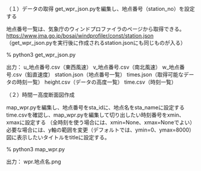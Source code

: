 
（１）データの取得
get_wpr_json.pyを編集し、地点番号（station_no）を設定する

地点番号一覧は、気象庁のウィンドプロファイラのページから取得できる。
https://www.jma.go.jp/bosai/windprofiler/const/station.json
（get_wpr_json.pyを実行後に作成されるstation.jsonにも同じものが入る）

% python3 get_wpr_json.py

出力：
u_地点番号.csv（東西風速）
v_地点番号.csv（南北風速）
w_地点番号.csv（鉛直速度）
station.json（地点番号一覧）
times.json（取得可能なデータの時刻一覧）
height.csv（データの高度一覧）
time.csv（時刻一覧）

（２）時間ー高度断面図作成

map_wpr.pyを編集し、地点番号をsta_idに、地点名をsta_nameに設定する
time.csvを確認し、map_wpr.pyを編集して切り出したい時刻番号をxmin、xmaxに設定する
（全時刻を使う場合には、xmin=None、xmax=Noneでよい）
必要な場合には、y軸の範囲を変更（デフォルトでは、ymin=0、ymax=8000）
図に表示したいタイトルをtitleに設定する。

% python3 map_wpr.py

出力：
wpr.地点名.png

